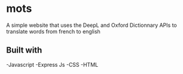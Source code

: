 # mots
A simple website that uses the DeepL and Oxford Dictionnary APIs to translate words from french to english

## **Built with**

-Javascript
-Express Js
-CSS
-HTML
